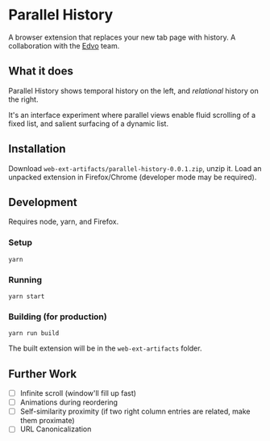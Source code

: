 # Parallel History

A browser extension that replaces your new tab page with history. A collaboration with the [Edvo](https://edvo.com) team.

## What it does

Parallel History shows temporal history on the left, and _relational_ history on the right.

It's an interface experiment where parallel views enable fluid scrolling of a fixed list, and salient surfacing of a dynamic list.

## Installation

Download `web-ext-artifacts/parallel-history-0.0.1.zip`, unzip it. Load an unpacked extension in Firefox/Chrome (developer mode may be required).

## Development

Requires node, yarn, and Firefox.

### Setup

```
yarn
```

### Running

```
yarn start
```

### Building (for production)

```
yarn run build
```

The built extension will be in the `web-ext-artifacts` folder.

## Further Work

- [ ] Infinite scroll (window'll fill up fast)
- [ ] Animations during reordering
- [ ] Self-similarity proximity (if two right column entries are related, make them proximate)
- [ ] URL Canonicalization
